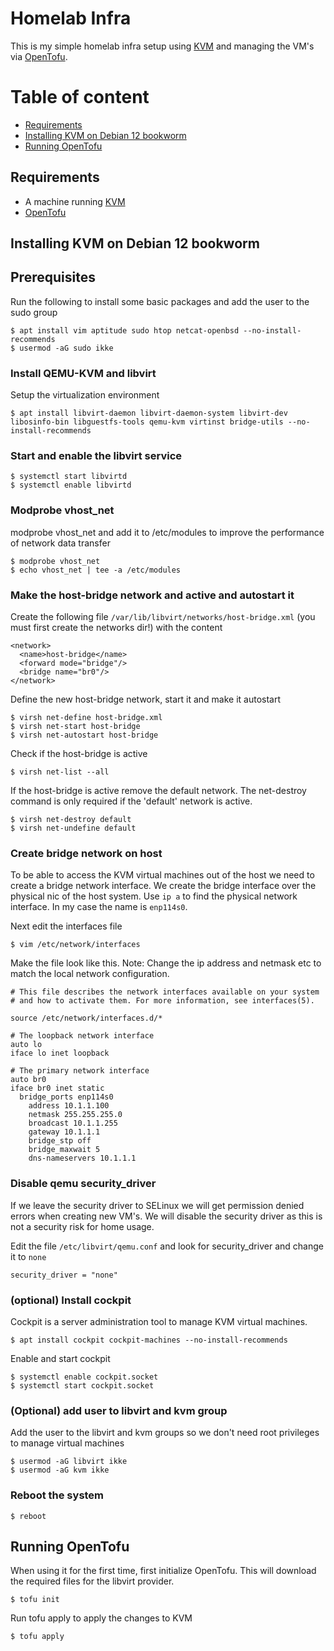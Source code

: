 # Homelab Infra

This is my simple homelab infra setup using [KVM](https://www.linux-kvm.org/page/Main_Page) and managing the VM's via [OpenTofu](https://opentofu.org/).

# Table of content
* [Requirements](#requirements)
* [Installing KVM on Debian 12 bookworm](#installing-kvm-on-debian-12-bookworm)
* [Running OpenTofu](#running-opentofu)

## Requirements
* A machine running [KVM](https://www.linux-kvm.org/page/Main_Page)
* [OpenTofu](https://opentofu.org/)

## Installing KVM on Debian 12 bookworm
## Prerequisites
Run the following to install some basic packages and add the user to the sudo group
```
$ apt install vim aptitude sudo htop netcat-openbsd --no-install-recommends
$ usermod -aG sudo ikke
```
### Install QEMU-KVM and libvirt
Setup the virtualization environment
```
$ apt install libvirt-daemon libvirt-daemon-system libvirt-dev libosinfo-bin libguestfs-tools qemu-kvm virtinst bridge-utils --no-install-recommends
```

### Start and enable the libvirt service
```
$ systemctl start libvirtd
$ systemctl enable libvirtd
```

### Modprobe vhost_net
modprobe vhost_net and add it to /etc/modules to improve the performance of network data transfer
```
$ modprobe vhost_net
$ echo vhost_net | tee -a /etc/modules
```

### Make the host-bridge network and active and autostart it
Create the following file `/var/lib/libvirt/networks/host-bridge.xml` (you must first create the networks dir!) with the content 
```
<network>
  <name>host-bridge</name>
  <forward mode="bridge"/>
  <bridge name="br0"/>
</network>
```

Define the new host-bridge network, start it and make it autostart
```
$ virsh net-define host-bridge.xml 
$ virsh net-start host-bridge
$ virsh net-autostart host-bridge
```

Check if the host-bridge is active
```
$ virsh net-list --all
```

If the host-bridge is active remove the default network. The net-destroy command is only required if the 'default' network is active.
```
$ virsh net-destroy default
$ virsh net-undefine default
```

### Create bridge network on host
To be able to access the KVM virtual machines out of the host we need to create a bridge network interface. We create the bridge interface over the physical nic of the host system. Use `ip a` to find the physical network interface. In my case the name is `enp114s0`.

Next edit the interfaces file
```
$ vim /etc/network/interfaces
```

Make the file look like this. Note: Change the ip address and netmask etc to match the local network configuration.
```
# This file describes the network interfaces available on your system
# and how to activate them. For more information, see interfaces(5).

source /etc/network/interfaces.d/*

# The loopback network interface
auto lo
iface lo inet loopback

# The primary network interface
auto br0
iface br0 inet static
  bridge_ports enp114s0
	address 10.1.1.100
	netmask 255.255.255.0
	broadcast 10.1.1.255
	gateway 10.1.1.1
	bridge_stp off
	bridge_maxwait 5
	dns-nameservers 10.1.1.1
```

### Disable qemu security_driver
If we leave the security driver to SELinux we will get permission denied errors when creating new VM's. We will disable the security driver as this is not a security risk for home usage.

Edit the file `/etc/libvirt/qemu.conf` and look for security_driver and change it to `none`
```
security_driver = "none"
```

### (optional) Install cockpit
Cockpit is a server administration tool to manage KVM virtual machines.
```
$ apt install cockpit cockpit-machines --no-install-recommends
```

Enable and start cockpit
```
$ systemctl enable cockpit.socket
$ systemctl start cockpit.socket
```

### (Optional) add user to libvirt and kvm group
Add the user to the libvirt and kvm groups so we don't need root privileges to manage virtual machines
```
$ usermod -aG libvirt ikke
$ usermod -aG kvm ikke
```

### Reboot the system
```
$ reboot
```

## Running OpenTofu
When using it for the first time, first initialize OpenTofu. This will download the required files for the libvirt provider.
```
$ tofu init
```

Run tofu apply to apply the changes to KVM
```
$ tofu apply
```
